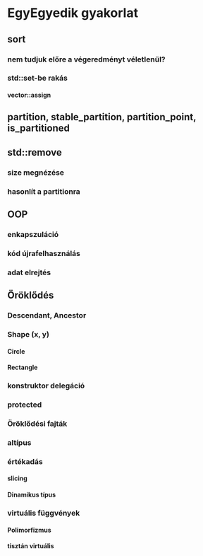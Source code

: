 # EgyEgyedik gyakorlat

## sort
### nem tudjuk előre a végeredményt véletlenül?
### std::set-be rakás
#### vector::assign

## partition, stable_partition, partition_point, is_partitioned

## std::remove
### size megnézése
### hasonlít a partitionra

## OOP
### enkapszuláció
### kód újrafelhasználás
### adat elrejtés

## Öröklődés
### Descendant, Ancestor

### Shape (x, y)
#### Circle
#### Rectangle

### konstruktor delegáció
### protected
### Öröklődési fajták
### altípus

### értékadás
#### slicing
#### Dinamikus típus


### virtuális függvények
#### Polimorfizmus
#### tisztán virtuális
